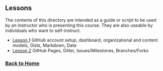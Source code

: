 ## Lessons

The contents of this directory are intended as a guide or *script* to be used by an Instructor who is presenting this course. They are also useable by individuals who want to self-instruct.

- [Lesson 1](lessons/Lesson1) GitHub account setup, dashboard, organizational and content models, Gists, Markdown, Data
- [Lesson 2](lessons/Lesson2) GitHub Pages, Gitter, Issues/Milestones, Branches/Forks

### [Back to Home](../index)
